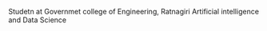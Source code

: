 Studetn at Governmet college of Engineering, Ratnagiri
Artificial intelligence and Data Science 
<!---
Ayansk628/Ayansk628 is a ✨ special ✨ repository because its `README.md` (this file) appears on your GitHub profile.
You can click the Preview link to take a look at your changes.
--->

